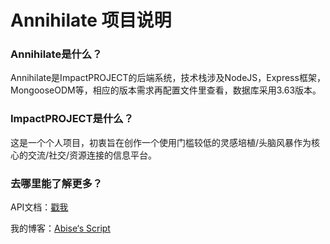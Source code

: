 # Annihilate 项目说明

###  Annihilate是什么？

Annihilate是ImpactPROJECT的后端系统，技术栈涉及NodeJS，Express框架，MongooseODM等，相应的版本需求再配置文件里查看，数据库采用3.63版本。

### ImpactPROJECT是什么？

这是一个个人项目，初衷旨在创作一个使用门槛较低的灵感培植/头脑风暴作为核心的交流/社交/资源连接的信息平台。

### 去哪里能了解更多？

API文档：[戳我](https://lbgod2222.github.io/apidoc/)

我的博客：[Abise‘s Script](http://abise.cc)